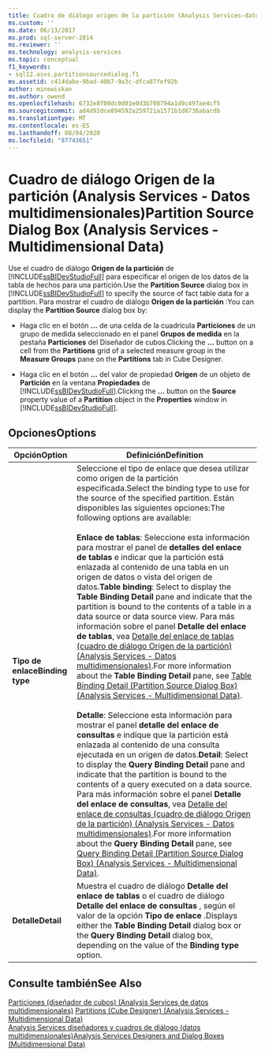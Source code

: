 ```yaml
---
title: Cuadro de diálogo origen de la partición (Analysis Services-datos multidimensionales) | Microsoft Docs
ms.custom: ''
ms.date: 06/13/2017
ms.prod: sql-server-2014
ms.reviewer: ''
ms.technology: analysis-services
ms.topic: conceptual
f1_keywords:
- sql12.asvs.partitionsourcedialog.f1
ms.assetid: c414dabe-9bad-49b7-9a3c-dfca87fef92b
author: minewiskan
ms.author: owend
ms.openlocfilehash: 6732e8f00dc0d01e0d3b708794a1d9c497ae4cf5
ms.sourcegitcommit: ad4d92dce894592a259721a1571b1d8736abacdb
ms.translationtype: MT
ms.contentlocale: es-ES
ms.lasthandoff: 08/04/2020
ms.locfileid: "87743651"
---
```

# <a name="partition-source-dialog-box-analysis-services---multidimensional-data"></a><span data-ttu-id="5cc62-102">Cuadro de diálogo Origen de la partición (Analysis Services - Datos multidimensionales)</span><span class="sxs-lookup"><span data-stu-id="5cc62-102">Partition Source Dialog Box (Analysis Services - Multidimensional Data)</span></span>
  <span data-ttu-id="5cc62-103">Use el cuadro de diálogo **Origen de la partición** de [!INCLUDE[ssBIDevStudioFull](../includes/ssbidevstudiofull-md.md)] para especificar el origen de los datos de la tabla de hechos para una partición.</span><span class="sxs-lookup"><span data-stu-id="5cc62-103">Use the **Partition Source** dialog box in [!INCLUDE[ssBIDevStudioFull](../includes/ssbidevstudiofull-md.md)] to specify the source of fact table data for a partition.</span></span> <span data-ttu-id="5cc62-104">Para mostrar el cuadro de diálogo **Origen de la partición** :</span><span class="sxs-lookup"><span data-stu-id="5cc62-104">You can display the **Partition Source** dialog box by:</span></span>  
  
-   <span data-ttu-id="5cc62-105">Haga clic en el botón **…** de una celda de la cuadrícula **Particiones** de un grupo de medida seleccionado en el panel **Grupos de medida** en la pestaña **Particiones** del Diseñador de cubos.</span><span class="sxs-lookup"><span data-stu-id="5cc62-105">Clicking the **...** button on a cell from the **Partitions** grid of a selected measure group in the **Measure Groups** pane on the **Partitions** tab in Cube Designer.</span></span>  
  
-   <span data-ttu-id="5cc62-106">Haga clic en el botón **…** del valor de propiedad **Origen** de un objeto de **Partición** en la ventana **Propiedades** de [!INCLUDE[ssBIDevStudioFull](../includes/ssbidevstudiofull-md.md)].</span><span class="sxs-lookup"><span data-stu-id="5cc62-106">Clicking the **...** button on the **Source** property value of a **Partition** object in the **Properties** window in [!INCLUDE[ssBIDevStudioFull](../includes/ssbidevstudiofull-md.md)].</span></span>  
  
## <a name="options"></a><span data-ttu-id="5cc62-107">Opciones</span><span class="sxs-lookup"><span data-stu-id="5cc62-107">Options</span></span>  
  
|<span data-ttu-id="5cc62-108">Opción</span><span class="sxs-lookup"><span data-stu-id="5cc62-108">Option</span></span>|<span data-ttu-id="5cc62-109">Definición</span><span class="sxs-lookup"><span data-stu-id="5cc62-109">Definition</span></span>|  
|------------|----------------|  
|<span data-ttu-id="5cc62-110">**Tipo de enlace**</span><span class="sxs-lookup"><span data-stu-id="5cc62-110">**Binding type**</span></span>|<span data-ttu-id="5cc62-111">Seleccione el tipo de enlace que desea utilizar como origen de la partición especificada.</span><span class="sxs-lookup"><span data-stu-id="5cc62-111">Select the binding type to use for the source of the specified partition.</span></span> <span data-ttu-id="5cc62-112">Están disponibles las siguientes opciones:</span><span class="sxs-lookup"><span data-stu-id="5cc62-112">The following options are available:</span></span><br /><br /> <span data-ttu-id="5cc62-113">**Enlace de tablas**: Seleccione esta información para mostrar el panel de **detalles del enlace de tablas** e indicar que la partición está enlazada al contenido de una tabla en un origen de datos o vista del origen de datos.</span><span class="sxs-lookup"><span data-stu-id="5cc62-113">**Table binding**: Select to display the **Table Binding Detail** pane and indicate that the partition is bound to the contents of a table in a data source or data source view.</span></span> <span data-ttu-id="5cc62-114">Para más información sobre el panel **Detalle del enlace de tablas**, vea [Detalle del enlace de tablas &#40;cuadro de diálogo Origen de la partición&#41; &#40;Analysis Services - Datos multidimensionales&#41;](table-binding-partition-source-dialog-analysis-services-multidimensional-data.md).</span><span class="sxs-lookup"><span data-stu-id="5cc62-114">For more information about the **Table Binding Detail** pane, see [Table Binding Detail &#40;Partition Source Dialog Box&#41; &#40;Analysis Services - Multidimensional Data&#41;](table-binding-partition-source-dialog-analysis-services-multidimensional-data.md).</span></span><br /><br /> <span data-ttu-id="5cc62-115">**Detalle**: Seleccione esta información para mostrar el panel **detalle del enlace de consultas** e indique que la partición está enlazada al contenido de una consulta ejecutada en un origen de datos.</span><span class="sxs-lookup"><span data-stu-id="5cc62-115">**Detail**: Select to display the **Query Binding Detail** pane and indicate that the partition is bound to the contents of a query executed on a data source.</span></span> <span data-ttu-id="5cc62-116">Para más información sobre el panel **Detalle del enlace de consultas**, vea [Detalle del enlace de consultas &#40;cuadro de diálogo Origen de la partición&#41; &#40;Analysis Services - Datos multidimensionales&#41;](query-binding-partition-source-dialog-analysis-services-multidimensional-data.md).</span><span class="sxs-lookup"><span data-stu-id="5cc62-116">For more information about the **Query Binding Detail** pane, see [Query Binding Detail &#40;Partition Source Dialog Box&#41; &#40;Analysis Services - Multidimensional Data&#41;](query-binding-partition-source-dialog-analysis-services-multidimensional-data.md).</span></span>|  
|<span data-ttu-id="5cc62-117">**Detalle**</span><span class="sxs-lookup"><span data-stu-id="5cc62-117">**Detail**</span></span>|<span data-ttu-id="5cc62-118">Muestra el cuadro de diálogo **Detalle del enlace de tablas** o el cuadro de diálogo **Detalle del enlace de consultas** , según el valor de la opción **Tipo de enlace** .</span><span class="sxs-lookup"><span data-stu-id="5cc62-118">Displays either the **Table Binding Detail** dialog box or the **Query Binding Detail** dialog box, depending on the value of the **Binding type** option.</span></span>|  
  
## <a name="see-also"></a><span data-ttu-id="5cc62-119">Consulte también</span><span class="sxs-lookup"><span data-stu-id="5cc62-119">See Also</span></span>  
 <span data-ttu-id="5cc62-120">[Particiones &#40;diseñador de cubos&#41; &#40;Analysis Services de datos multidimensionales&#41;](partitions-cube-designer-analysis-services-multidimensional-data.md) </span><span class="sxs-lookup"><span data-stu-id="5cc62-120">[Partitions &#40;Cube Designer&#41; &#40;Analysis Services - Multidimensional Data&#41;](partitions-cube-designer-analysis-services-multidimensional-data.md) </span></span>  
 [<span data-ttu-id="5cc62-121">Analysis Services diseñadores y cuadros de diálogo &#40;datos multidimensionales&#41;</span><span class="sxs-lookup"><span data-stu-id="5cc62-121">Analysis Services Designers and Dialog Boxes &#40;Multidimensional Data&#41;</span></span>](analysis-services-designers-and-dialog-boxes-multidimensional-data.md)  
  
  
